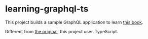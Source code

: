 # learning-graphql-ts

This project builds a sample GraphQL application to learn [this book](https://www.oreilly.com/library/view/learning-graphql/9781492030706/).

Different from [the original](https://github.com/MoonHighway/learning-graphql), this project uses TypeScript.
